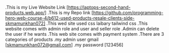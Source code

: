 .This is my Live Website Link [https://laptops-second-hand-products.web.app/]
.This is my Repo link [https://github.com/programming-hero-web-course-4/b612-used-products-resale-clients-side-skmamunkhan072]
.This wed site used css laibary tailwind css
.This website comes with admin role and user and seller role
.Admin can delete the user if he wants
.This web site comes with payment system
.There are 3 categories of products
.my admin user gmail [skmamunkhan072@gmail.com]
.my password [123456]
